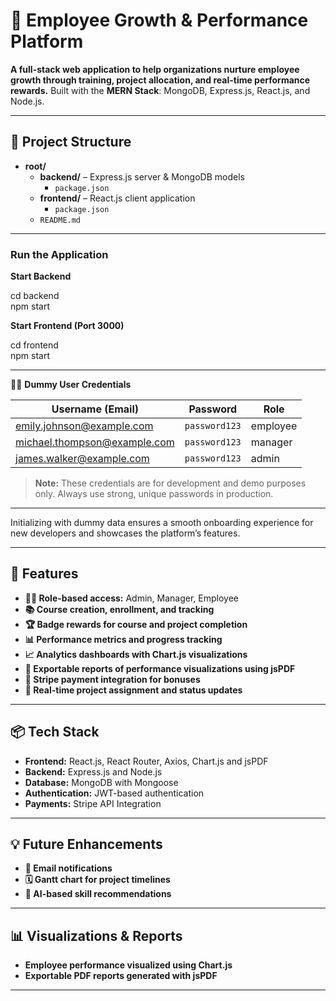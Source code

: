 # 🚀 Employee Growth & Performance Platform

**A full-stack web application to help organizations nurture employee growth through training, project allocation, and real-time performance rewards.**
Built with the **MERN Stack**: MongoDB, Express.js, React.js, and Node.js.

---

## 📁 Project Structure

- **root/**
  - **backend/** – Express.js server & MongoDB models  
    - `package.json`
  - **frontend/** – React.js client application  
    - `package.json`
  - `README.md`
---


### Run the Application

**Start Backend**

cd backend  
npm start  


**Start Frontend (Port 3000)**

cd frontend  
npm start  


---

👩‍💻 **Dummy User Credentials**

| Username (Email)                                  | Password      | Role     |
| ------------------------------------------------- | ------------- | -------- |
| [emily.johnson@example.com](mailto:emily.johnson@example.com)   | `password123` | employee |
| [michael.thompson@example.com](mailto:michael.thompson@example.com) | `password123` | manager  |
| [james.walker@example.com](mailto:james.walker@example.com)     | `password123` | admin    |

> **Note:** These credentials are for development and demo purposes only. Always use strong, unique passwords in production.

---

Initializing with dummy data ensures a smooth onboarding experience for new developers and showcases the platform’s features.

---

## 🧩 Features

- **👨‍💼 Role-based access:** Admin, Manager, Employee
- **📚 Course creation, enrollment, and tracking**
- **🏆 Badge rewards for course and project completion**
- **📊 Performance metrics and progress tracking**
- **📈 Analytics dashboards with Chart.js visualizations**
- **📄 Exportable reports of performance visualizations using jsPDF**
- **💸 Stripe payment integration for bonuses**
- **📁 Real-time project assignment and status updates**

---

## 📦 Tech Stack

- **Frontend:** React.js, React Router, Axios, Chart.js and jsPDF
- **Backend:** Express.js and Node.js
- **Database:** MongoDB with Mongoose
- **Authentication:** JWT-based authentication
- **Payments:** Stripe API Integration

---

## 💡 Future Enhancements

- **📧 Email notifications**
- **🗓️ Gantt chart for project timelines**
- **🧠 AI-based skill recommendations**

---

## 📊 Visualizations & Reports

- **Employee performance visualized using Chart.js**
- **Exportable PDF reports generated with jsPDF**

---
